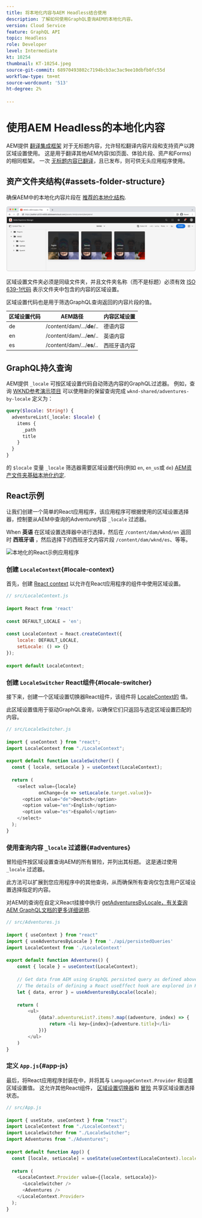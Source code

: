 ```yaml
---
title: 将本地化内容与AEM Headless结合使用
description: 了解如何使用GraphQL查询AEM的本地化内容。
version: Cloud Service
feature: GraphQL API
topic: Headless
role: Developer
level: Intermediate
kt: 10254
thumbnail: KT-10254.jpeg
source-git-commit: 68970493802c7194bcb3ac3ac9ee10dbfb0fc55d
workflow-type: tm+mt
source-wordcount: '513'
ht-degree: 2%

---
```



# 使用AEM Headless的本地化内容

AEM提供 [翻译集成框架](https://experienceleague.adobe.com/docs/experience-manager-cloud-service/content/sites/administering/reusing-content/translation/integration-framework.html) 对于无标题内容，允许轻松翻译内容片段和支持资产以跨区域设置使用。 这是用于翻译其他AEM内容(如页面、体验片段、资产和Forms)的相同框架。 一次 [无标题内容已翻译](https://experienceleague.adobe.com/docs/experience-manager-cloud-service/content/headless/journeys/translation/overview.html?lang=zh-Hans)，且已发布，则可供无头应用程序使用。

## 资产文件夹结构{#assets-folder-structure}

确保AEM中的本地化内容片段在 [推荐的本地化结构](https://experienceleague.adobe.com/docs/experience-manager-cloud-service/content/headless/journeys/translation/getting-started.html#recommended-structure).

![本地化的AEM资产文件夹](./assets/localized-content/asset-folders.jpg)

区域设置文件夹必须是同级文件夹，并且文件夹名称（而不是标题）必须有效 [ISO 639-1代码](https://en.wikipedia.org/wiki/List_of_ISO_639-1_codes) 表示文件夹中包含的内容的区域设置。

区域设置代码也是用于筛选GraphQL查询返回的内容片段的值。

| 区域设置代码 | AEM路径 | 内容区域设置 |
|--------------------------------|----------|----------|
| de | /content/dam/.../**de**/.. | 德语内容 |
| en | /content/dam/.../**en**/.. | 英语内容 |
| es | /content/dam/.../**es**/.. | 西班牙语内容 |

## GraphQL持久查询

AEM提供 `_locale` 可按区域设置代码自动筛选内容的GraphQL过滤器。 例如，查询 [WKND参考演示项目](https://experienceleague.adobe.com/docs/experience-manager-cloud-service/content/onboarding/demo-add-on/create-site.html) 可以使用新的保留查询完成 `wknd-shared/adventures-by-locale` 定义为：

```graphql
query($locale: String!) {
  adventureList(_locale: $locale) {
    items {      
      _path
      title
    }
  }
}
```

的 `$locale` 变量 `_locale` 筛选器需要区域设置代码(例如 `en`, `en_us`或 `de`) [AEM资产文件夹基础本地化约定](#assets-folder-structure).

## React示例

让我们创建一个简单的React应用程序，该应用程序可根据使用的区域设置选择器，控制要从AEM中查询的Adventure内容 `_locale` 过滤器。

When __英语__ 在区域设置选择器中进行选择，然后在 `/content/dam/wknd/en` 返回时 __西班牙语__ ，然后选择下的西班牙文内容片段 `/content/dam/wknd/es`、等等。

![本地化的React示例应用程序](./assets/localized-content/react-example.png)

### 创建 `LocaleContext`{#locale-context}

首先，创建 [React context](https://reactjs.org/docs/context.html) 以允许在React应用程序的组件中使用区域设置。

```javascript
// src/LocaleContext.js

import React from 'react'

const DEFAULT_LOCALE = 'en';

const LocaleContext = React.createContext({
    locale: DEFAULT_LOCALE, 
    setLocale: () => {}
});

export default LocaleContext;
```

### 创建 `LocaleSwitcher` React组件{#locale-switcher}

接下来，创建一个区域设置切换器React组件，该组件将 [LocaleContext的](#locale-context) 值。

此区域设置值用于驱动GraphQL查询，以确保它们只返回与选定区域设置匹配的内容。

```javascript
// src/LocaleSwitcher.js

import { useContext } from "react";
import LocaleContext from "./LocaleContext";

export default function LocaleSwitcher() {
  const { locale, setLocale } = useContext(LocaleContext);

  return (
    <select value={locale}
            onChange={e => setLocale(e.target.value)}>
      <option value="de">Deutsch</option>
      <option value="en">English</option>
      <option value="es">Español</option>
    </select>
  );
}
```

### 使用查询内容 `_locale` 过滤器{#adventures}

冒险组件按区域设置查询AEM的所有冒险，并列出其标题。 这是通过使用 `_locale` 过滤器。

此方法可以扩展到您应用程序中的其他查询，从而确保所有查询仅包含用户区域设置选择指定的内容。

对AEM的查询在自定义React挂接中执行 [getAdventuresByLocale，有关查询AEM GraphQL文档的更多详细说明](./aem-headless-sdk.md).

```javascript
// src/Adventures.js

import { useContext } from "react"
import { useAdventuresByLocale } from './api/persistedQueries'
import LocaleContext from './LocaleContext'

export default function Adventures() {
    const { locale } = useContext(LocaleContext);

    // Get data from AEM using GraphQL persisted query as defined above 
    // The details of defining a React useEffect hook are explored in How to > AEM Headless SDK
    let { data, error } = useAdventuresByLocale(locale);

    return (
        <ul>
            {data?.adventureList?.items?.map((adventure, index) => { 
                return <li key={index}>{adventure.title}</li>
            })}
        </ul>
    )
}
```

### 定义 `App.js`{#app-js}

最后，将React应用程序封装在中，并将其与 `LanguageContext.Provider` 和设置区域设置值。 这允许其他React组件， [区域设置切换器](#locale-switcher)和 [冒险](#adventures) 共享区域设置选择状态。

```javascript
// src/App.js

import { useState, useContext } from "react";
import LocaleContext from "./LocaleContext";
import LocaleSwitcher from "./LocaleSwitcher";
import Adventures from "./Adventures";

export default function App() {
  const [locale, setLocale] = useState(useContext(LocaleContext).locale);

  return (
    <LocaleContext.Provider value={{locale, setLocale}}>
      <LocaleSwitcher />
      <Adventures />
    </LocaleContext.Provider>
  );
}
```
